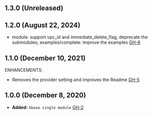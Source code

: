 ## 1.3.0 (Unreleased)
## 1.2.0 (August 22, 2024)

- module: support vpc_id and immediate_delete_flag, deprecate the submodules; examples/complete: improve the examples [GH-8](https://github.com/alibabacloud-automation/terraform-alicloud-hbase/pull/8)

## 1.1.0 (December 10, 2021)

ENHANCEMENTS:

- Removes the provider setting and improves the Readme [GH-5](https://github.com/terraform-alicloud-modules/terraform-alicloud-hbase/pull/5)

## 1.0.0 (December 8, 2020)

- **Added:** `hbase single module` [GH-2](https://github.com/terraform-alicloud-modules/terraform-alicloud-hbase/pull/2)
